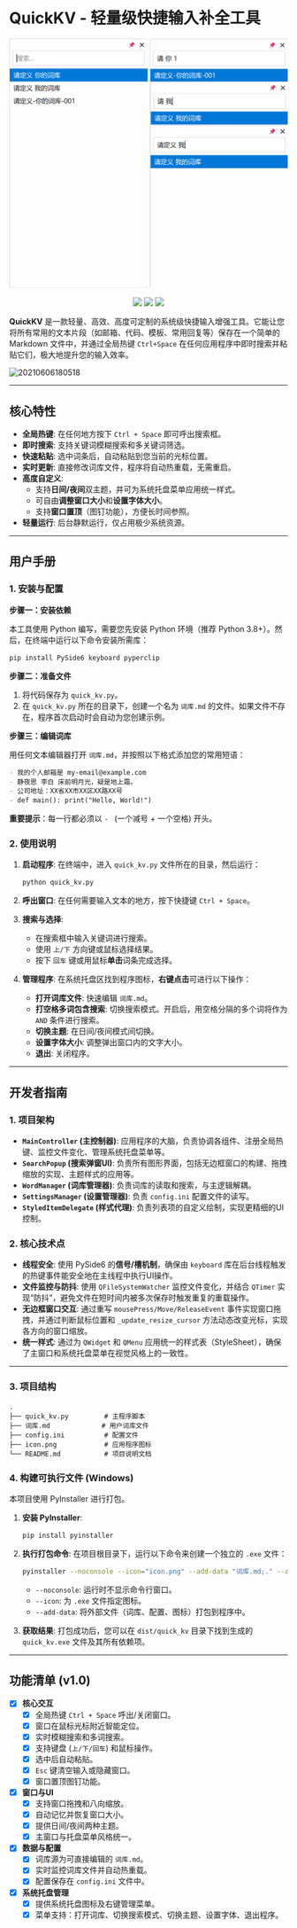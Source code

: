 # QuickKV - 轻量级快捷输入补全工具
![alt text](PixPin_2025-07-19_11-57-58.png)

<p align="center">
  <a href="https://github.com/msjsc001/QuickKV/releases/latest"><img src="https://img.shields.io/github/v/release/msjsc001/QuickKV"></a>
  <a href="https://github.com/msjsc001/QuickKV/commits/master"><img src="https://img.shields.io/github/last-commit/msjsc001/QuickKV"></a>
  <a href="https://github.com/msjsc001/QuickKV/releases"><img src="https://img.shields.io/github/downloads/msjsc001/QuickKV/total?label=Downloads&color=brightgreen"></a>
</p>

**QuickKV** 是一款轻量、高效、高度可定制的系统级快捷输入增强工具。它能让您将所有常用的文本片段（如邮箱、代码、模板、常用回复等）保存在一个简单的 Markdown 文件中，并通过全局热键 `Ctrl+Space` 在任何应用程序中即时搜索并粘贴它们，极大地提升您的输入效率。


![20210606180518](https://github.com/user-attachments/assets/0bc6ec2c-1acf-4160-aed1-0abb8a31b836)


---

## 核心特性

*   **全局热键**: 在任何地方按下 `Ctrl + Space` 即可呼出搜索框。
*   **即时搜索**: 支持关键词模糊搜索和多关键词筛选。
*   **快速粘贴**: 选中词条后，自动粘贴到您当前的光标位置。
*   **实时更新**: 直接修改词库文件，程序将自动热重载，无需重启。
*   **高度自定义**:
    *   支持**日间/夜间**双主题，并可为系统托盘菜单应用统一样式。
    *   可自由**调整窗口大小**和**设置字体大小**。
    *   支持**窗口置顶**（图钉功能），方便长时间参照。
*   **轻量运行**: 后台静默运行，仅占用极少系统资源。

---

## 用户手册

### 1. 安装与配置

**步骤一：安装依赖**

本工具使用 Python 编写，需要您先安装 Python 环境（推荐 Python 3.8+）。然后，在终端中运行以下命令安装所需库：

```bash
pip install PySide6 keyboard pyperclip
```

**步骤二：准备文件**

1.  将代码保存为 `quick_kv.py`。
2.  在 `quick_kv.py` 所在的目录下，创建一个名为 `词库.md` 的文件。如果文件不存在，程序首次启动时会自动为您创建示例。

**步骤三：编辑词库**

用任何文本编辑器打开 `词库.md`，并按照以下格式添加您的常用短语：

```markdown
- 我的个人邮箱是 my-email@example.com
- 静夜思 李白 床前明月光，疑是地上霜。
- 公司地址：XX省XX市XX区XX路XX号
- def main(): print("Hello, World!")
```

**重要提示**：每一行都必须以 `- ` (一个减号 + 一个空格) 开头。

### 2. 使用说明

1.  **启动程序**:
    在终端中，进入 `quick_kv.py` 文件所在的目录，然后运行：
    ```bash
    python quick_kv.py
    ```

2.  **呼出窗口**:
    在任何需要输入文本的地方，按下快捷键 `Ctrl + Space`。

3.  **搜索与选择**:
    *   在搜索框中输入关键词进行搜索。
    *   使用 `上/下` 方向键或鼠标选择结果。
    *   按下 `回车` 键或用鼠标**单击**词条完成选择。

4.  **管理程序**:
    在系统托盘区找到程序图标，**右键点击**可进行以下操作：
    *   **打开词库文件**: 快速编辑 `词库.md`。
    *   **打空格多词包含搜索**: 切换搜索模式。开启后，用空格分隔的多个词将作为 `AND` 条件进行搜索。
    *   **切换主题**: 在日间/夜间模式间切换。
    *   **设置字体大小**: 调整弹出窗口内的文字大小。
    *   **退出**: 关闭程序。

---

## 开发者指南

### 1. 项目架构

*   **`MainController` (主控制器)**: 应用程序的大脑，负责协调各组件、注册全局热键、监控文件变化、管理系统托盘菜单等。
*   **`SearchPopup` (搜索弹窗UI)**: 负责所有图形界面，包括无边框窗口的构建、拖拽缩放的实现、主题样式的应用等。
*   **`WordManager` (词库管理器)**: 负责词库的读取和搜索，与主逻辑解耦。
*   **`SettingsManager` (设置管理器)**: 负责 `config.ini` 配置文件的读写。
*   **`StyledItemDelegate` (样式代理)**: 负责列表项的自定义绘制，实现更精细的UI控制。

### 2. 核心技术点

*   **线程安全**: 使用 PySide6 的**信号/槽机制**，确保由 `keyboard` 库在后台线程触发的热键事件能安全地在主线程中执行UI操作。
*   **文件监控与防抖**: 使用 `QFileSystemWatcher` 监控文件变化，并结合 `QTimer` 实现“防抖”，避免文件在短时间内被多次保存时触发重复的重载操作。
*   **无边框窗口交互**: 通过重写 `mousePress/Move/ReleaseEvent` 事件实现窗口拖拽，并通过判断鼠标位置和 `_update_resize_cursor` 方法动态改变光标，实现各方向的窗口缩放。
*   **统一样式**: 通过为 `QWidget` 和 `QMenu` 应用统一的样式表（StyleSheet），确保了主窗口和系统托盘菜单在视觉风格上的一致性。

---

### 3. 项目结构

```
.
├── quick_kv.py         # 主程序脚本
├── 词库.md             # 用户词库文件
├── config.ini          # 配置文件
├── icon.png            # 应用程序图标
└── README.md           # 项目说明文档
```

### 4. 构建可执行文件 (Windows)

本项目使用 PyInstaller 进行打包。

1.  **安装 PyInstaller**:
    ```bash
    pip install pyinstaller
    ```

2.  **执行打包命令**:
    在项目根目录下，运行以下命令来创建一个独立的 `.exe` 文件：
    ```bash
    pyinstaller --noconsole --icon="icon.png" --add-data "词库.md;." --add-data "config.ini;." --add-data "icon.png;." quick_kv.py
    ```
    *   `--noconsole`: 运行时不显示命令行窗口。
    *   `--icon`: 为 `.exe` 文件指定图标。
    *   `--add-data`: 将外部文件（词库、配置、图标）打包到程序中。

3.  **获取结果**:
    打包成功后，您可以在 `dist/quick_kv` 目录下找到生成的 `quick_kv.exe` 文件及其所有依赖项。

---

## 功能清单 (v1.0)

*   [x] **核心交互**
    *   [x] 全局热键 `Ctrl + Space` 呼出/关闭窗口。
    *   [x] 窗口在鼠标光标附近智能定位。
    *   [x] 实时模糊搜索和多词搜索。
    *   [x] 支持键盘 (`上/下/回车`) 和鼠标操作。
    *   [x] 选中后自动粘贴。
    *   [x] `Esc` 键清空输入或隐藏窗口。
    *   [x] 窗口置顶图钉功能。
*   [x] **窗口与UI**
    *   [x] 支持窗口拖拽和八向缩放。
    *   [x] 自动记忆并恢复窗口大小。
    *   [x] 提供日间/夜间两种主题。
    *   [x] 主窗口与托盘菜单风格统一。
*   [x] **数据与配置**
    *   [x] 词库源为可直接编辑的 `词库.md`。
    *   [x] 实时监控词库文件并自动热重载。
    *   [x] 配置保存在 `config.ini` 文件中。
*   [x] **系统托盘管理**
    *   [x] 提供系统托盘图标及右键管理菜单。
    *   [x] 菜单支持：打开词库、切换搜索模式、切换主题、设置字体、退出程序。
